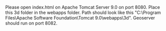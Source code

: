Please open index.html on Apache Tomcat Server 9.0 on port 8080. 
Place this 3d folder in the webapps folder. Path should look like this "C:\Program Files\Apache Software Foundation\Tomcat 9.0\webapps\3d". 
Geoserver should run on port 8082. 
